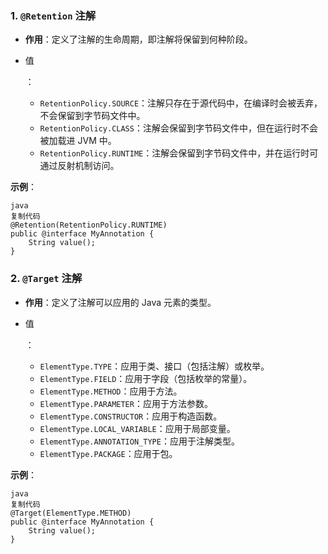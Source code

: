 ### 1. **`@Retention` 注解**

- **作用**：定义了注解的生命周期，即注解将保留到何种阶段。

- 值

  ：

  - `RetentionPolicy.SOURCE`：注解只存在于源代码中，在编译时会被丢弃，不会保留到字节码文件中。
  - `RetentionPolicy.CLASS`：注解会保留到字节码文件中，但在运行时不会被加载进 JVM 中。
  - `RetentionPolicy.RUNTIME`：注解会保留到字节码文件中，并在运行时可通过反射机制访问。

**示例**：

```
java
复制代码
@Retention(RetentionPolicy.RUNTIME)
public @interface MyAnnotation {
    String value();
}
```

### 2. **`@Target` 注解**

- **作用**：定义了注解可以应用的 Java 元素的类型。

- 值

  ：

  - `ElementType.TYPE`：应用于类、接口（包括注解）或枚举。
  - `ElementType.FIELD`：应用于字段（包括枚举的常量）。
  - `ElementType.METHOD`：应用于方法。
  - `ElementType.PARAMETER`：应用于方法参数。
  - `ElementType.CONSTRUCTOR`：应用于构造函数。
  - `ElementType.LOCAL_VARIABLE`：应用于局部变量。
  - `ElementType.ANNOTATION_TYPE`：应用于注解类型。
  - `ElementType.PACKAGE`：应用于包。

**示例**：

```
java
复制代码
@Target(ElementType.METHOD)
public @interface MyAnnotation {
    String value();
}
```
